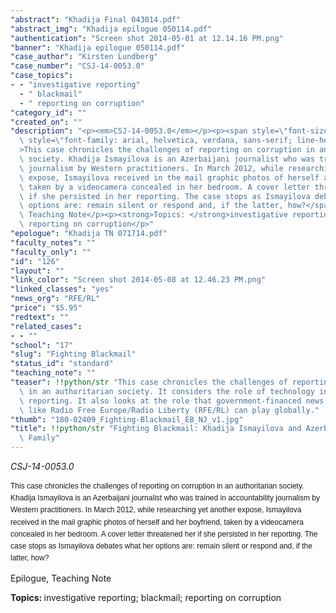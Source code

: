 ```yaml
---
"abstract": "Khadija Final 043014.pdf"
"abstract_img": "Khadija epilogue 050114.pdf"
"authentication": "Screen shot 2014-05-01 at 12.14.16 PM.png"
"banner": "Khadija epilogue 050114.pdf"
"case_author": "Kirsten Lundberg"
"case_number": "CSJ-14-0053.0"
"case_topics":
- - "investigative reporting"
  - " blackmail"
  - " reporting on corruption"
"category_id": ""
"created_on": ""
"description": "<p><em>CSJ-14-0053.0</em></p><p><span style=\"font-size:12px;\"><span\
  \ style=\"font-family: arial, helvetica, verdana, sans-serif; line-height: 19.200000762939453px;\"\
  >This case chronicles the challenges of reporting on corruption in an authoritarian\
  \ society. Khadija Ismayilova is an Azerbaijani journalist who was trained in accountability\
  \ journalism by Western practitioners. In March 2012, while researching yet another\
  \ expose, Ismayilova received in the mail graphic photos of herself and her boyfriend,\
  \ taken by a videocamera concealed in her bedroom. A cover letter threatened her\
  \ if she persisted in her reporting. The case stops as Ismayilova debates what her\
  \ options are: remain silent or respond and, if the latter, how?</span></span></p><p>Epilogue,\
  \ Teaching Note</p><p><strong>Topics: </strong>investigative reporting; blackmail;\
  \ reporting on corruption</p>"
"epologue": "Khadija TN 071714.pdf"
"faculty_notes": ""
"faculty_only": ""
"id": "126"
"layout": ""
"link_color": "Screen shot 2014-05-08 at 12.46.23 PM.png"
"linked_classes": "yes"
"news_org": "RFE/RL"
"price": "$5.95"
"redtext": ""
"related_cases":
- - ""
"school": "17"
"slug": "Fighting Blackmail"
"status_id": "standard"
"teaching_note": ""
"teaser": !!python/str "This case chronicles the challenges of reporting on corruption\
  \ in an authoritarian society. It considers the role of technology in today’s investigative\
  \ reporting. It also looks at the role that government-financed news organizations\
  \ like Radio Free Europe/Radio Liberty (RFE/RL) can play globally."
"thumb": "180-02409_Fighting-Blackmail_EB_NJ_v1.jpg"
"title": !!python/str "Fighting Blackmail: Khadija Ismayilova and Azerbaijan’s First\
  \ Family"
---
```

<p><em>CSJ-14-0053.0</em></p><p><span style="font-size:12px;"><span style="font-family: arial, helvetica, verdana, sans-serif; line-height: 19.200000762939453px;">This case chronicles the challenges of reporting on corruption in an authoritarian society. Khadija Ismayilova is an Azerbaijani journalist who was trained in accountability journalism by Western practitioners. In March 2012, while researching yet another expose, Ismayilova received in the mail graphic photos of herself and her boyfriend, taken by a videocamera concealed in her bedroom. A cover letter threatened her if she persisted in her reporting. The case stops as Ismayilova debates what her options are: remain silent or respond and, if the latter, how?</span></span></p><p>Epilogue, Teaching Note</p><p><strong>Topics: </strong>investigative reporting; blackmail; reporting on corruption</p>

